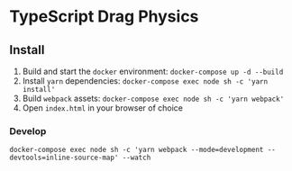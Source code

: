 # TypeScript Drag Physics

## Install

1. Build and start the `docker` environment: `docker-compose up -d --build`
2. Install `yarn` dependencies: `docker-compose exec node sh -c 'yarn install'`
3. Build `webpack` assets: `docker-compose exec node sh -c 'yarn webpack'`
4. Open `index.html` in your browser of choice

### Develop

`docker-compose exec node sh -c 'yarn webpack --mode=development --devtools=inline-source-map' --watch`

